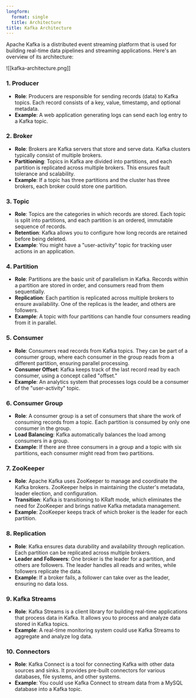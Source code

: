 ```yaml
---
longform:
  format: single
  title: Architecture
title: Kafka Architecture
---
```



Apache Kafka is a distributed event streaming platform that is used for building real-time data pipelines and streaming applications. Here's an overview of its architecture:

![[kafka-architecture.png]]

### 1. **Producer**

- **Role**: Producers are responsible for sending records (data) to Kafka topics. Each record consists of a key, value, timestamp, and optional metadata.
- **Example**: A web application generating logs can send each log entry to a Kafka topic.

### 2. **Broker**

- **Role**: Brokers are Kafka servers that store and serve data. Kafka clusters typically consist of multiple brokers.
- **Partitioning**: Topics in Kafka are divided into partitions, and each partition is replicated across multiple brokers. This ensures fault tolerance and scalability.
- **Example**: If a topic has three partitions and the cluster has three brokers, each broker could store one partition.

### 3. **Topic**

- **Role**: Topics are the categories in which records are stored. Each topic is split into partitions, and each partition is an ordered, immutable sequence of records.
- **Retention**: Kafka allows you to configure how long records are retained before being deleted.
- **Example**: You might have a "user-activity" topic for tracking user actions in an application.

### 4. **Partition**

- **Role**: Partitions are the basic unit of parallelism in Kafka. Records within a partition are stored in order, and consumers read from them sequentially.
- **Replication**: Each partition is replicated across multiple brokers to ensure availability. One of the replicas is the leader, and others are followers.
- **Example**: A topic with four partitions can handle four consumers reading from it in parallel.

### 5. **Consumer**

- **Role**: Consumers read records from Kafka topics. They can be part of a consumer group, where each consumer in the group reads from a different partition, ensuring parallel processing.
- **Consumer Offset**: Kafka keeps track of the last record read by each consumer, using a concept called "offset."
- **Example**: An analytics system that processes logs could be a consumer of the "user-activity" topic.
### 6. **Consumer Group**

- **Role**: A consumer group is a set of consumers that share the work of consuming records from a topic. Each partition is consumed by only one consumer in the group.
- **Load Balancing**: Kafka automatically balances the load among consumers in a group.
- **Example**: If there are three consumers in a group and a topic with six partitions, each consumer might read from two partitions.

### 7. **ZooKeeper**

- **Role**: Apache Kafka uses ZooKeeper to manage and coordinate the Kafka brokers. ZooKeeper helps in maintaining the cluster's metadata, leader election, and configuration.
- **Transition**: Kafka is transitioning to KRaft mode, which eliminates the need for ZooKeeper and brings native Kafka metadata management.
- **Example**: ZooKeeper keeps track of which broker is the leader for each partition.

### 8. **Replication**

- **Role**: Kafka ensures data durability and availability through replication. Each partition can be replicated across multiple brokers.
- **Leader and Followers**: One broker is the leader for a partition, and others are followers. The leader handles all reads and writes, while followers replicate the data.
- **Example**: If a broker fails, a follower can take over as the leader, ensuring no data loss.

### 9. **Kafka Streams**

- **Role**: Kafka Streams is a client library for building real-time applications that process data in Kafka. It allows you to process and analyze data stored in Kafka topics.
- **Example**: A real-time monitoring system could use Kafka Streams to aggregate and analyze log data.

### 10. **Connectors**

- **Role**: Kafka Connect is a tool for connecting Kafka with other data sources and sinks. It provides pre-built connectors for various databases, file systems, and other systems.
- **Example**: You could use Kafka Connect to stream data from a MySQL database into a Kafka topic. 